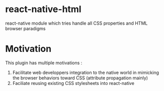 # react-native-html
react-native module which tries handle all CSS properties and HTML browser paradigms
# Motivation
This plugin has multiple motivations :
1. Facilitate web developpers integration to the native world in mimicking the browser behaviors toward CSS (attribute propagation mainly)
2. Faciliate reusing existing CSS stylesheets into react-native
